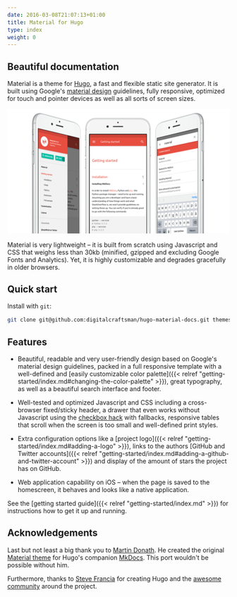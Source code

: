 ```yaml
---
date: 2016-03-08T21:07:13+01:00
title: Material for Hugo
type: index
weight: 0
---
```


## Beautiful documentation

Material is a theme for [Hugo](https://gohugo.io), a fast and flexible static site generator. It is built using Google's [material design](https://www.google.com/design/spec/material-design/introduction.html)
guidelines, fully responsive, optimized for touch and pointer devices as well
as all sorts of screen sizes.

![Material Screenshot](./docs/images/screen.png)

Material is very lightweight – it is built from scratch using Javascript and
CSS that weighs less than 30kb (minified, gzipped and excluding Google Fonts
and Analytics). Yet, it is highly customizable and degrades gracefully in older
browsers.

## Quick start

Install with `git`:

```sh
git clone git@github.com:digitalcraftsman/hugo-material-docs.git themes/hugo-material-docs
```

## Features

- Beautiful, readable and very user-friendly design based on Google's material
  design guidelines, packed in a full responsive template with a well-defined
  and [easily customizable color palette]({{< relref "getting-started/index.md#changing-the-color-palette" >}}), great typography, as well as a
  beautiful search interface and footer.

- Well-tested and optimized Javascript and CSS including a cross-browser
  fixed/sticky header, a drawer that even works without Javascript using
  the [checkbox hack](http://tutorialzine.com/2015/08/quick-tip-css-only-dropdowns-with-the-checkbox-hack/) with fallbacks, responsive tables that scroll when
  the screen is too small and well-defined print styles.

- Extra configuration options like a [project logo]({{< relref "getting-started/index.md#adding-a-logo" >}}), links to the authors
  [GitHub and Twitter accounts]({{< relref "getting-started/index.md#adding-a-github-and-twitter-account" >}}) and display of the amount of stars the
  project has on GitHub.

- Web application capability on iOS – when the page is saved to the homescreen,
  it behaves and looks like a native application.

See the [getting started guide]({{< relref "getting-started/index.md" >}}) for instructions how to get
it up and running.

## Acknowledgements

Last but not least a big thank you to [Martin Donath](https://github.com/squidfunk). He created the original [Material theme](https://github.com/squidfunk/mkdocs-material) for Hugo's companion [MkDocs](http://www.mkdocs.org/). This port wouldn't be possible without him.

Furthermore, thanks to [Steve Francia](https://gihub.com/spf13) for creating Hugo and the [awesome community](https://github.com/spf13/hugo/graphs/contributors) around the project.
